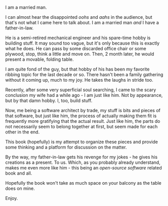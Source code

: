 I am a married man. 

I can almost hear the disappointed _oohs_ and _aahs_ in the audience, but that's not what I came here to talk about. I am a married man _and_ I have a father-in-law.

He is a semi-retired mechanical engineer and his spare-time hobby is building stuff. It may sound too vague, but it's only because this is exactly what he does. He can pass by some discarded office chair or some plywood, stop, think a little and move on. Then, 2 month later, he would present a movable, folding table.

I am quite fond of the guy, but that hobby of his has been my favorite ribbing topic for the last decade or so. There hasn't been a family gathering without it coming up, much to my joy. He takes the laughs in stride too.

Recently, after some very superficial soul searching, I came to the scary conclusion my wife had a while ago - I am just like him. Not by appearance, but by that damn hobby. I, too, build stuff.

Now, me being a software architect by trade, my stuff is bits and pieces of that software, but just like him, the process of actually making them fit is frequently more gratifying that the actual result. Just like him, the parts do not necessarily seem to belong together at first, but seem made for each other in the end.

This book (hopefully) is my attempt to organize these pieces and provide some thinking and a platform for discussion on the matter.

By the way, my father-in-law gets his revenge for my jokes - he gives his creations as a present. To us. Which, as you probably already understand, makes me even more like him - this being an _open-source software_ related book and all.

Hopefully the book won't take as much space on your balcony as the table does on mine.

Enjoy.
